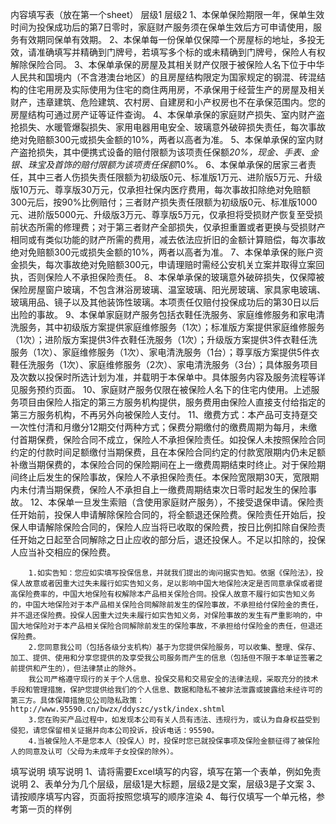 内容填写表（放在第一个sheet）
	层级1	层级2
	1、本保单保险期限一年，保单生效时间为投保成功后的第7日零时，家庭财产服务须在保单生效后方可申请使用，服务有效期同保单有效期。
	2、本保单每一份保单仅保障一个房屋标的地址，多投无效，请准确填写并精确到门牌号，若填写多个标的或未精确到门牌号，保险人有权解除保险合同。
	3、本保单承保的房屋及其相关财产仅限于被保险人名下位于中华人民共和国境内（不含港澳台地区）的且房屋结构限定为国家规定的钢混、砖混结构的住宅用房及实际使用为住宅的商住两用房，不承保用于经营生产的房屋及相关财产，违章建筑、危险建筑、农村房、自建房和小产权房也不在承保范围内。您的房屋结构可通过房产证等证件查询。
	4、本保单承保的家庭财产损失、室内财产盗抢损失、水暖管爆裂损失、家用电器用电安全、玻璃意外破碎损失责任，每次事故绝对免赔额300元或损失金额的10%，两者以高者为准。
	5、本保单承保的室内财产盗抢损失，其中便携式设备的赔付限额为该项责任保额*20%，现金、手表、金银、珠宝及首饰的赔付限额为该项责任保额*10%。
	6、本保单承保的居家三者责任，其中三者人伤损失责任限额为初级版0元、标准版1万元、进阶版5万元、升级版10万元、尊享版30万元，仅承担社保内医疗费用，每次事故扣除绝对免赔额300元后，按90%比例赔付；三者财产损失责任限额为初级版0元、标准版1000元、进阶版5000元、升级版3万元、尊享版5万元，仅承担将受损财产恢复至受损前状态所需的修理费；对于第三者财产全部损失，仅承担重置或者更换与受损财产相同或有类似功能的财产所需的费用，减去依法应折旧的金额计算赔偿，每次事故绝对免赔额300元或损失金额的10%，两者以高者为准。
	7、本保单承保的账户资金损失，每次事故绝对免赔额300元，申请理赔时需经公安机关立案并取得立案回执，否则保险人不承担保险责任。
	8、本保单承保的玻璃意外破碎损失，仅保障被保险房屋窗户玻璃，不包含淋浴房玻璃、温室玻璃、阳光房玻璃、家具家电玻璃、玻璃用品、镜子以及其他装饰性玻璃。本项责任仅赔付投保成功后的第30日以后出险的事故。
	9、本保单家庭财产服务包括衣鞋任洗服务、家庭维修服务和家电清洗服务，其中初级版方案提供家庭维修服务（1次）；标准版方案提供家庭维修服务（1次）；进阶版方案提供3件衣鞋任洗服务（1次）；升级版方案提供3件衣鞋任洗服务（1次）、家庭维修服务（1次）、家电清洗服务（1台）；尊享版方案提供5件衣鞋任洗服务（1次）、家庭维修服务（2次）、家电清洗服务（3台）；具体服务项目及次数以投保时所选计划为准，并载明于本保单中。具体服务内容及服务流程等详见服务预约页面。
	10、家庭财产服务仅限在被保险人名下的住宅内使用。上述服务项目由保险人指定的第三方服务机构提供，服务费用由保险人直接支付给指定的第三方服务机构，不再另外向被保险人支付。
	11、缴费方式：本产品可支持趸交一次性付清和月缴分12期交付两种方式；保费分期缴付的缴费周期为每月，未缴付首期保费，保险合同不成立，保险人不承担保险责任。如投保人未按照保险合同约定的付款时间足额缴付当期保费，且在本保险合同约定的付款宽限期内仍未足额补缴当期保费的，本保险合同的保险期间在上一缴费周期结束时终止。对于保险期间终止后发生的保险事故，保险人不承担保险责任。本保险宽限期30天，宽限期内未付清当期保费，保险人不承担自上一缴费周期结束次日零时起发生的保险事故。
	12、本保单一旦发生索赔（含使用家庭财产服务），不接受退保申请。保险责任开始前，投保人申请解除保险合同的，将全额退还保险费。保险责任开始后，投保人申请解除保险合同的，保险人应当将已收取的保险费，按日比例扣除自保险责任开始之日起至合同解除之日止应收的部分后，退还投保人。不足以扣除的，投保人应当补交相应的保险费。

		1.如实告知：您应如实填写投保信息，并就我们提出的询问据实告知。依据《保险法》，投保人故意或者因重大过失未履行如实告知义务，足以影响中国大地保险决定是否同意承保或者提高保险费率的，中国大地保险有权解除本产品相关保险合同。投保人故意不履行如实告知义务的，中国大地保险对于本产品相关保险合同解除前发生的保险事故，不承担给付保险金的责任，并不退还保险费。投保人因重大过失未履行如实告知义务，对保险事故的发生有严重影响的，中国大地保险对于本产品相关保险合同解除前发生的保险事故，不承担给付保险金的责任，但退还保险费。
		2.您同意我公司（包括各级分支机构）基于为您提供保险服务，可以收集、整理、保存、加工、提供、使用和分享您提供的及享受我公司服务而产生的信息（包括但不限于本单证签署之前提供和产生的），但法律禁止的除外。
		我公司严格遵守现行的关于个人信息、投保交易和交易安全的法律法规，采取充分的技术手段和管理措施，保护您提供给我们的个人信息、数据和隐私不被非法泄露或披露给未经许可的第三方。具体保障措施见公司隐私政策：http://www.95590.cn/bwzx/ddyszc/ystk/index.shtml
		3.您在购买产品过程中，如发现本公司有关人员有违法、违规行为，或认为自身权益受到侵犯，请您保留相关证据并向本公司投诉，投诉电话：95590。
		4.当被保险人不是您本人（投保人）时，投保时您已就投保事项及保险金额征得了被保险人的同意及认可（父母为未成年子女投保的除外）。


填写说明
	填写说明
	1、请将需要Excel填写的内容，填写在第一个表单，例如免责说明
	2、表单分为几个层级，层级1是大标题，层级2是文案，层级3是子文案
	3、请按顺序填写内容，页面将按照您填写的顺序渲染
	4、每行仅填写一个单元格，参考第一页的样例


